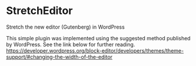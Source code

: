 # StretchEditor
 Stretch the new editor (Gutenberg) in WordPress

This simple plugin was implemented using the suggested method published by WordPress. See the link below for further reading.
https://developer.wordpress.org/block-editor/developers/themes/theme-support/#changing-the-width-of-the-editor
